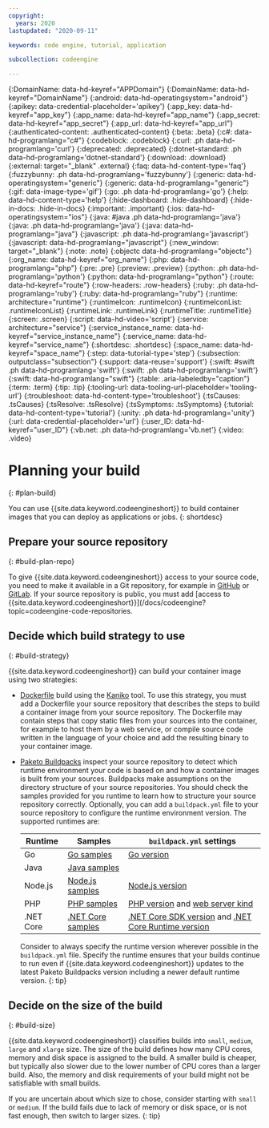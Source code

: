 ```yaml
---
copyright:
  years: 2020
lastupdated: "2020-09-11"

keywords: code engine, tutorial, application

subcollection: codeengine

---
```


{:DomainName: data-hd-keyref="APPDomain"}
{:DomainName: data-hd-keyref="DomainName"}
{:android: data-hd-operatingsystem="android"}
{:apikey: data-credential-placeholder='apikey'}
{:app_key: data-hd-keyref="app_key"}
{:app_name: data-hd-keyref="app_name"}
{:app_secret: data-hd-keyref="app_secret"}
{:app_url: data-hd-keyref="app_url"}
{:authenticated-content: .authenticated-content}
{:beta: .beta}
{:c#: data-hd-programlang="c#"}
{:codeblock: .codeblock}
{:curl: .ph data-hd-programlang='curl'}
{:deprecated: .deprecated}
{:dotnet-standard: .ph data-hd-programlang='dotnet-standard'}
{:download: .download}
{:external: target="_blank" .external}
{:faq: data-hd-content-type='faq'}
{:fuzzybunny: .ph data-hd-programlang='fuzzybunny'}
{:generic: data-hd-operatingsystem="generic"}
{:generic: data-hd-programlang="generic"}
{:gif: data-image-type='gif'}
{:go: .ph data-hd-programlang='go'}
{:help: data-hd-content-type='help'}
{:hide-dashboard: .hide-dashboard}
{:hide-in-docs: .hide-in-docs}
{:important: .important}
{:ios: data-hd-operatingsystem="ios"}
{:java: #java .ph data-hd-programlang='java'}
{:java: .ph data-hd-programlang='java'}
{:java: data-hd-programlang="java"}
{:javascript: .ph data-hd-programlang='javascript'}
{:javascript: data-hd-programlang="javascript"}
{:new_window: target="_blank"}
{:note: .note}
{:objectc data-hd-programlang="objectc"}
{:org_name: data-hd-keyref="org_name"}
{:php: data-hd-programlang="php"}
{:pre: .pre}
{:preview: .preview}
{:python: .ph data-hd-programlang='python'}
{:python: data-hd-programlang="python"}
{:route: data-hd-keyref="route"}
{:row-headers: .row-headers}
{:ruby: .ph data-hd-programlang='ruby'}
{:ruby: data-hd-programlang="ruby"}
{:runtime: architecture="runtime"}
{:runtimeIcon: .runtimeIcon}
{:runtimeIconList: .runtimeIconList}
{:runtimeLink: .runtimeLink}
{:runtimeTitle: .runtimeTitle}
{:screen: .screen}
{:script: data-hd-video='script'}
{:service: architecture="service"}
{:service_instance_name: data-hd-keyref="service_instance_name"}
{:service_name: data-hd-keyref="service_name"}
{:shortdesc: .shortdesc}
{:space_name: data-hd-keyref="space_name"}
{:step: data-tutorial-type='step'}
{:subsection: outputclass="subsection"}
{:support: data-reuse='support'}
{:swift: #swift .ph data-hd-programlang='swift'}
{:swift: .ph data-hd-programlang='swift'}
{:swift: data-hd-programlang="swift"}
{:table: .aria-labeledby="caption"}
{:term: .term}
{:tip: .tip}
{:tooling-url: data-tooling-url-placeholder='tooling-url'}
{:troubleshoot: data-hd-content-type='troubleshoot'}
{:tsCauses: .tsCauses}
{:tsResolve: .tsResolve}
{:tsSymptoms: .tsSymptoms}
{:tutorial: data-hd-content-type='tutorial'}
{:unity: .ph data-hd-programlang='unity'}
{:url: data-credential-placeholder='url'}
{:user_ID: data-hd-keyref="user_ID"}
{:vb.net: .ph data-hd-programlang='vb.net'}
{:video: .video}


# Planning your build
{: #plan-build}

You can use {{site.data.keyword.codeengineshort}} to build container images that you can deploy as applications or jobs.
{: shortdesc}

## Prepare your source repository
{: #build-plan-repo}

To give {{site.data.keyword.codeengineshort}} access to your source code, you need to make it available in a Git repository, for example in [GitHub](https://github.com/) or [GitLab](https://gitlab.com). If your source repository is public, you must add [access to {{site.data.keyword.codeengineshort}}](/docs/codeengine?topic=codeengine-code-repositories.

## Decide which build strategy to use
{: #build-strategy}

{{site.data.keyword.codeengineshort}} can build your container image using two strategies:

- [Dockerfile](https://docs.docker.com/engine/reference/builder/) build using the [Kaniko](https://github.com/GoogleContainerTools/kaniko) tool. To use this strategy, you must add a Dockerfile your source repository that describes the steps to build a container image from your source repository. The Dockerfile may contain steps that copy static files from your sources into the container, for example to host them by a web service, or compile source code written in the language of your choice and add the resulting binary to your container image. 
- [Paketo Buildpacks](https://paketo.io/) inspect your source repository to detect which runtime environment your code is based on and how a container images is built from your sources. Buildpacks make assumptions on the directory structure of your source repositories. You should check the samples provided for you runtime to learn how to structure your source repository correctly. Optionally, you can add a `buildpack.yml` file to your source repository to configure the runtime environment version. The supported runtimes are:

  | Runtime   | Samples | `buildpack.yml` settings  |
  | --------- | ------------------------- | ------- |
  | Go        | [Go samples](https://github.com/paketo-buildpacks/samples/tree/main/go) | [Go version](https://github.com/paketo-buildpacks/go-dist#buildpackyml-configurations) |
  | Java      | [Java samples](https://github.com/paketo-buildpacks/samples/tree/main/java) | |
  | Node.js   | [Node.js samples](https://github.com/paketo-buildpacks/samples/tree/main/nodejs) | [Node.js version](https://github.com/paketo-buildpacks/node-engine#buildpackyml-configurations) |
  | PHP       | [PHP samples](https://github.com/paketo-buildpacks/samples/tree/main/php) | [PHP version](https://github.com/paketo-buildpacks/php-dist#buildpackyml-configurations) and [web server kind](https://github.com/paketo-buildpacks/php-web/tree/main#build) |
  | .NET Core | [.NET Core samples](https://github.com/paketo-buildpacks/samples/tree/main/dotnet-core) | [.NET Core SDK version](https://github.com/paketo-buildpacks/dotnet-core-sdk#buildpackyml-configurations) and [.NET Core Runtime version](https://github.com/paketo-buildpacks/dotnet-core-runtime#buildpackyml-configurations) |

  Consider to always specify the runtime version wherever possible in the `buildpack.yml` file. Specify the runtime ensures that your builds continue to run even if {{site.data.keyword.codeengineshort}} updates to the latest Paketo Buildpacks version including a newer default runtime version.
{: tip}

## Decide on the size of the build
{: #build-size}

{{site.data.keyword.codeengineshort}} classifies builds into `small`, `medium`, `large` and `xlarge` size. The size of the build defines how many CPU cores, memory and disk space is assigned to the build. A smaller build is cheaper, but typically also slower due to the lower number of CPU cores than a larger build. Also, the memory and disk requirements of your build might not be satisfiable with small builds.

If you are uncertain about which size to chose, consider starting with `small` or `medium`. If the build fails due to lack of memory or disk space, or is not fast enough, then switch to larger sizes.
{: tip}
